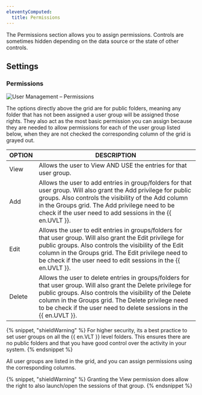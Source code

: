 ```yaml
---
eleventyComputed:
  title: Permissions
---
```

The Permissions section allows you to assign permissions. Controls are sometimes hidden depending on the data source or the state of other controls.

## Settings

### Permissions
![User Management – Permissions](https://cdnweb.devolutions.net/docs/docs_en_rdm_mac_clip10389.png)

The options directly above the grid are for public folders, meaning any folder that has not been assigned a user group will be assigned those rights. They also act as the most basic permission you can assign because they are needed to allow permissions for each of the user group listed below, when they are not checked the corresponding column of the grid is grayed out.

| OPTION | DESCRIPTION                                                      |
|--------|------------------------------------------------------------------|
| View   | Allows the user to View AND USE the entries for that user group. |
| Add    | Allows the user to add entries in group/folders for that user group. Will also grant the Add privilege for public groups. Also controls the visibility of the Add column in the Groups grid. The Add privilege need to be check if the user need to add sessions in the {{ en.UVLT }}. |
| Edit   | Allows the user to edit entries in groups/folders for that user group. Will also grant the Edit privilege for public groups. Also controls the visibility of the Edit column in the Groups grid. The Edit privilege need to be check if the user need to edit sessions in the {{ en.UVLT }}. |
| Delete | Allows the user to delete entries in groups/folders for that user group. Will also grant the Delete privilege for public groups. Also controls the visibility of the Delete column in the Groups grid. The Delete privilege need to be check if the user need to delete sessions in the {{ en.UVLT }}. |


{% snippet, "shieldWarning" %}
For higher security, its a best practice to set user groups on all the {{ en.VLT }} level folders. This ensures there are no public folders and that you have good control over the activity in your system.
{% endsnippet %}

All user groups are listed in the grid, and you can assign permissions using the corresponding columns.

{% snippet, "shieldWarning" %}
Granting the View permission does allow the right to also launch/open the sessions of that group.
{% endsnippet %}
